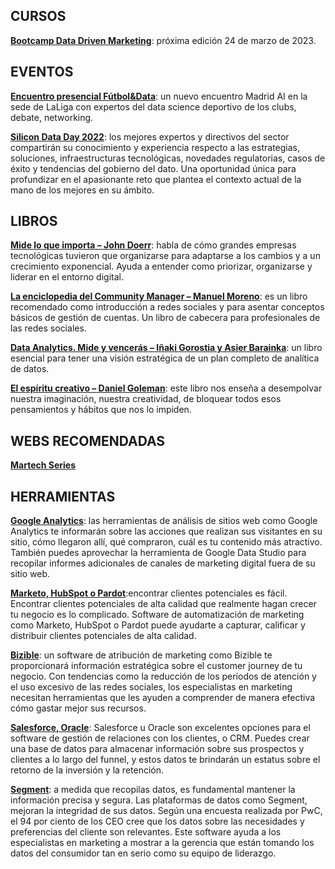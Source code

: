 ## CURSOS

[**Bootcamp Data Driven Marketing**](https://skiller.education/bootcamp-data-driven-marketing/): próxima edición 24 de marzo de 2023.

## EVENTOS

[**Encuentro presencial Fútbol&Data**](https://www.eventbrite.es/e/entradas-encuentro-presencial-futboldata-madrid-ai-nov22-debate-networking-445987930907?aff=ebdssbdestsearch): un nuevo encuentro Madrid AI en la sede de LaLiga con expertos del data science deportivo de los clubs, debate, networking.

[**Silicon Data Day 2022**](https://www.eventbrite.es/e/entradas-silicon-data-day-2022-425659387687?aff=ebdssbdestsearch): los mejores expertos y directivos del sector compartirán su conocimiento y experiencia respecto a las estrategias, soluciones, infraestructuras tecnológicas, novedades regulatorias, casos de éxito y tendencias del gobierno del dato. Una oportunidad única para profundizar en el apasionante reto que plantea el contexto actual de la mano de los mejores en su ámbito.

## LIBROS

[**Mide lo que importa – John Doerr**](https://www.amazon.es/Mide-que-importa-Fundaci%C3%B3n-cambian/dp/8416883262): habla de cómo grandes empresas tecnológicas tuvieron que organizarse para adaptarse a los cambios y a un crecimiento exponencial. Ayuda a entender como priorizar, organizarse y liderar en el entorno digital.

[**La enciclopedia del Community Manager – Manuel Moreno**](https://www.amazon.es/enciclopedia-del-community-manager-colecci%C3%B3n/dp/8423429245): es un libro recomendado como introducción a redes sociales y para asentar conceptos básicos de gestión de cuentas. Un libro de cabecera para profesionales de las redes sociales.

[**Data Analytics. Mide y vencerás – Iñaki Gorostia y Asier Barainka**](https://www.amazon.es/Data-Analytics-Vencer%C3%A1s-SOCIAL-MEDIA/dp/8441541930): un libro esencial para tener una visión estratégica de un plan completo de analítica de datos.

[**El espíritu creativo – Daniel Goleman**](https://www.amazon.es/El-esp%C3%ADritu-creativo-B-BOLSILLO/dp/8498724554): este libro nos enseña a desempolvar nuestra imaginación, nuestra creatividad, de bloquear todos esos pensamientos y hábitos que nos lo impiden.

## WEBS RECOMENDADAS 

[**Martech Series**](https://martechseries.com/)

## HERRAMIENTAS

[**Google Analytics**](https://analytics.google.com/analytics/web/provision/#/provision): las herramientas de análisis de sitios web como Google Analytics te informarán sobre las acciones que realizan sus visitantes en su sitio, cómo llegaron allí, qué compraron, cuál es tu contenido más atractivo. También puedes aprovechar la herramienta de Google Data Studio para recopilar informes adicionales de canales de marketing digital fuera de su sitio web.

[**Marketo, HubSpot o Pardot**](https://www.hubspot.com/):encontrar clientes potenciales es fácil. Encontrar clientes potenciales de alta calidad que realmente hagan crecer tu negocio es lo complicado. Software de automatización de marketing como Marketo, HubSpot o Pardot puede ayudarte a capturar, calificar y distribuir clientes potenciales de alta calidad.

[**Bizible**](https://www.marketo.com/bizible/): un software de atribución de marketing como Bizible te proporcionará información estratégica sobre el customer journey de tu negocio. Con tendencias como la reducción de los períodos de atención y el uso excesivo de las redes sociales, los especialistas en marketing necesitan herramientas que les ayuden a comprender de manera efectiva cómo gastar mejor sus recursos.

[**Salesforce, Oracle**](https://www.salesforce.com/es/): Salesforce u Oracle son excelentes opciones para el software de gestión de relaciones con los clientes, o CRM. Puedes crear una base de datos para almacenar información sobre sus prospectos y clientes a lo largo del funnel, y estos datos te brindarán un estatus sobre el retorno de la inversión y la retención.

[**Segment**](https://segment.com/): a medida que recopilas datos, es fundamental mantener la información precisa y segura. Las plataformas de datos como Segment, mejoran la integridad de sus datos. Según una encuesta realizada por PwC, el 94 por ciento de los CEO cree que los datos sobre las necesidades y preferencias del cliente son relevantes. Este software ayuda a los especialistas en marketing a mostrar a la gerencia que están tomando los datos del consumidor tan en serio como su equipo de liderazgo.
